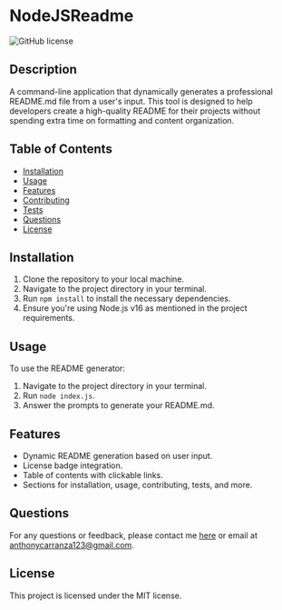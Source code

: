 # NodeJSReadme

![GitHub license](https://img.shields.io/badge/license-MIT-blue.svg)

## Description

A command-line application that dynamically generates a professional README.md file from a user's input. This tool is designed to help developers create a high-quality README for their projects without spending extra time on formatting and content organization.

## Table of Contents

- [Installation](#installation)
- [Usage](#usage)
- [Features](#features)
- [Contributing](#contributing)
- [Tests](#tests)
- [Questions](#questions)
- [License](#license)

## Installation

1. Clone the repository to your local machine.
2. Navigate to the project directory in your terminal.
3. Run `npm install` to install the necessary dependencies.
4. Ensure you're using Node.js v16 as mentioned in the project requirements.

## Usage

To use the README generator:

1. Navigate to the project directory in your terminal.
2. Run `node index.js`.
3. Answer the prompts to generate your README.md.

## Features

- Dynamic README generation based on user input.
- License badge integration.
- Table of contents with clickable links.
- Sections for installation, usage, contributing, tests, and more.

## Questions

For any questions or feedback, please contact me [here](https://github.com/EAnthonycarranza) or email at anthonycarranza123@gmail.com.

## License

This project is licensed under the MIT license.
